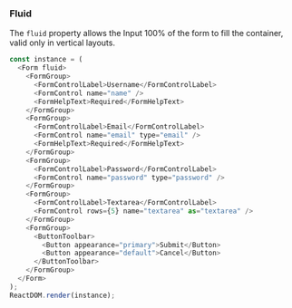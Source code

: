 ### Fluid

The `fluid` property allows the Input 100% of the form to fill the container, valid only in vertical layouts.

<!--start-code-->

```js
const instance = (
  <Form fluid>
    <FormGroup>
      <FormControlLabel>Username</FormControlLabel>
      <FormControl name="name" />
      <FormHelpText>Required</FormHelpText>
    </FormGroup>
    <FormGroup>
      <FormControlLabel>Email</FormControlLabel>
      <FormControl name="email" type="email" />
      <FormHelpText>Required</FormHelpText>
    </FormGroup>
    <FormGroup>
      <FormControlLabel>Password</FormControlLabel>
      <FormControl name="password" type="password" />
    </FormGroup>
    <FormGroup>
      <FormControlLabel>Textarea</FormControlLabel>
      <FormControl rows={5} name="textarea" as="textarea" />
    </FormGroup>
    <FormGroup>
      <ButtonToolbar>
        <Button appearance="primary">Submit</Button>
        <Button appearance="default">Cancel</Button>
      </ButtonToolbar>
    </FormGroup>
  </Form>
);
ReactDOM.render(instance);
```

<!--end-code-->
